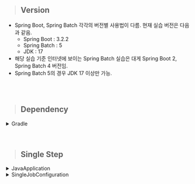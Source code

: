 > ## Version

- Spring Boot, Spring Batch 각각의 버전별 사용법이 다름. 현재 실습 버전은 다음과 같음.
  - Spring Boot : 3.2.2
  - Spring Batch : 5
  - JDK : 17
- 해당 실습 기준 인터넷에 보이는 Spring Batch 실습은 대게 Spring Boot 2, Spring Batch 4 버전임.
- Spring Batch 5의 경우 JDK 17 이상만 가능.


<br/>
<br/>

> ## Dependency

<details>
    <summary>Gradle</summary>

- Batch를 사용하기 위해선 메타 데이터를 저장할 DB가 필요함.
  - h2는 메타 데이터용 테이블을 자동으로 만들어주지만 다른 DB는 테이블을 만들어야함.
  - Spring Batch 라이브러리에 org.springframework.batch.core 폴더에 가보면 schema-mysql.sql 파일이 있음.
- lombok은 로그를 찍기 위해 추가함.

    ```gradle
    dependencies {
        implementation 'org.springframework.boot:spring-boot-starter-web'
        developmentOnly 'org.springframework.boot:spring-boot-devtools'
        testImplementation 'org.springframework.boot:spring-boot-starter-test'
    
        compileOnly 'org.projectlombok:lombok'
        annotationProcessor 'org.projectlombok:lombok'
        implementation 'com.h2database:h2'
        implementation 'org.springframework.boot:spring-boot-starter-batch'
        implementation 'org.springframework.boot:spring-boot-starter-quartz:2.7.5'
    }
    ```

</details>

<br/>
<br/>

> ## Single Step

<details>
    <summary>JavaApplication</summary>

- SpringBoot 3 이상은 @EnableAspectJAutoProxy 설정을 하면 오류가 발생함.

    ```java
    package com.example.java;
    
    import org.springframework.boot.SpringApplication;
    import org.springframework.boot.autoconfigure.SpringBootApplication;
    import org.springframework.context.annotation.EnableAspectJAutoProxy;
    
    @SpringBootApplication
    //@EnableAspectJAutoProxy // Batch 기능 활성화. Batch Config 클래스가 여러개 존재 한다면 Main에 적용하는 것이 좋음.
    public class JavaApplication {
    
        public static void main(String[] args) {
            SpringApplication.run(JavaApplication.class, args);
        }
    
    }
    ```

</details>

<details>
    <summary>SingleJobConfiguration</summary>

- 실행 후 로그를 확인해보면 Job이 언제 실행 되는지 알 수 있음.
- 먼저 Step이 등록되고, Step에서 JobRepository를 사용하므로 Job이 등록됨. 이후 Step에서 taskLet을 사용하므로 TaskLet이 등록됨.

    ```java
    package com.example.java.batch;
    
    import lombok.extern.slf4j.Slf4j;
    import org.springframework.batch.core.Job;
    import org.springframework.batch.core.Step;
    import org.springframework.batch.core.job.builder.JobBuilder;
    import org.springframework.batch.core.repository.JobRepository;
    import org.springframework.batch.core.step.builder.StepBuilder;
    import org.springframework.batch.core.step.tasklet.Tasklet;
    import org.springframework.batch.repeat.RepeatStatus;
    import org.springframework.context.annotation.Bean;
    import org.springframework.context.annotation.Configuration;
    import org.springframework.transaction.PlatformTransactionManager;
    
    @Slf4j
    @Configuration // Job @Configuration에 등록.
    public class SingleJobConfiguration {
        @Bean
        public Tasklet singleTasklet() {
            return (contribution, chunkContext) -> {
                log.info(">>>> SingleTaskLet");
                return RepeatStatus.FINISHED;
            };
        }
    
        @Bean
        public Step singleStep(JobRepository jobRepository, Tasklet singleTasklet, PlatformTransactionManager platformTransactionManager) {
            log.info(">>>>>> singleStep");
            return new StepBuilder("singleStep", jobRepository).tasklet(singleTasklet, platformTransactionManager).build();
        }
    
        @Bean
        public Job singleJob(JobRepository jobRepository, Step singleStep) {
            log.info(">>>>>> singleJob");
            return new JobBuilder("singleJob", jobRepository)
                    .start(singleStep)
                    .build();
        }
    }
    ```

</details>

<br/>
<br/>